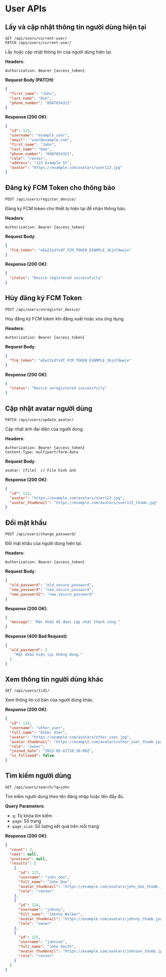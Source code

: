 # User APIs

## Lấy và cập nhật thông tin người dùng hiện tại

```
GET /api/users/current-user/
PATCH /api/users/current-user/
```

Lấy hoặc cập nhật thông tin của người dùng hiện tại.

**Headers**:
```
Authorization: Bearer {access_token}
```

**Request Body (PATCH)**:

```json
{
  "first_name": "John",
  "last_name": "Doe",
  "phone_number": "0987654321"
}
```

**Response (200 OK)**:

```json
{
  "id": 123,
  "username": "example_user",
  "email": "user@example.com",
  "first_name": "John",
  "last_name": "Doe",
  "phone_number": "0987654321",
  "role": "renter",
  "address": "123 Example St",
  "avatar": "https://example.com/avatars/user123.jpg"
}
```

## Đăng ký FCM Token cho thông báo

```
POST /api/users/register_device/
```

Đăng ký FCM token cho thiết bị hiện tại để nhận thông báo.

**Headers**:
```
Authorization: Bearer {access_token}
```

**Request Body**:

```json
{
  "fcm_token": "eEw23sdfsdf_FCM_TOKEN_EXAMPLE_3kjnfdwwje"
}
```

**Response (200 OK)**:

```json
{
  "status": "Device registered successfully"
}
```

## Hủy đăng ký FCM Token

```
POST /api/users/unregister_device/
```

Hủy đăng ký FCM token khi đăng xuất hoặc xóa ứng dụng.

**Headers**:
```
Authorization: Bearer {access_token}
```

**Request Body**:

```json
{
  "fcm_token": "eEw23sdfsdf_FCM_TOKEN_EXAMPLE_3kjnfdwwje"
}
```

**Response (200 OK)**:

```json
{
  "status": "Device unregistered successfully"
}
```

## Cập nhật avatar người dùng

```
PATCH /api/users/update_avatar/
```

Cập nhật ảnh đại diện của người dùng.

**Headers**:
```
Authorization: Bearer {access_token}
Content-Type: multipart/form-data
```

**Request Body**:

```
avatar: [file]  // File hình ảnh
```

**Response (200 OK)**:

```json
{
  "id": 123,
  "avatar": "https://example.com/avatars/user123.jpg",
  "avatar_thumbnail": "https://example.com/avatars/user123_thumb.jpg"
}
```

## Đổi mật khẩu

```
POST /api/users/change_password/
```

Đổi mật khẩu của người dùng hiện tại.

**Headers**:
```
Authorization: Bearer {access_token}
```

**Request Body**:

```json
{
  "old_password": "old_secure_password",
  "new_password": "new_secure_password",
  "new_password2": "new_secure_password"
}
```

**Response (200 OK)**:

```json
{
  "message": "Mật khẩu đã được cập nhật thành công."
}
```

**Response (400 Bad Request)**:

```json
{
  "old_password": [
    "Mật khẩu hiện tại không đúng."
  ]
}
```

## Xem thông tin người dùng khác

```
GET /api/users/{id}/
```

Xem thông tin cơ bản của người dùng khác.

**Response (200 OK)**:

```json
{
  "id": 124,
  "username": "other_user",
  "full_name": "Other User",
  "avatar": "https://example.com/avatars/other_user.jpg",
  "avatar_thumbnail": "https://example.com/avatars/other_user_thumb.jpg",
  "role": "owner",
  "joined_date": "2023-05-01T10:30:00Z",
  "is_followed": false
}
```

## Tìm kiếm người dùng

```
GET /api/users/search/?q=john
```

Tìm kiếm người dùng theo tên đăng nhập hoặc tên đầy đủ.

**Query Parameters**:

- `q`: Từ khóa tìm kiếm
- `page`: Số trang
- `page_size`: Số lượng kết quả trên mỗi trang

**Response (200 OK)**:

```json
{
  "count": 3,
  "next": null,
  "previous": null,
  "results": [
    {
      "id": 123,
      "username": "john_doe",
      "full_name": "John Doe",
      "avatar_thumbnail": "https://example.com/avatars/john_doe_thumb.jpg",
      "role": "renter"
    },
    {
      "id": 124,
      "username": "johnny",
      "full_name": "Johnny Walker",
      "avatar_thumbnail": "https://example.com/avatars/johnny_thumb.jpg",
      "role": "owner"
    },
    {
      "id": 125,
      "username": "johnson",
      "full_name": "John Smith",
      "avatar_thumbnail": "https://example.com/avatars/johnson_thumb.jpg",
      "role": "renter"
    }
  ]
}
```
